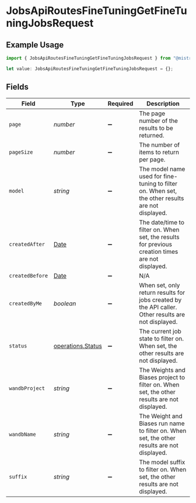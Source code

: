 # JobsApiRoutesFineTuningGetFineTuningJobsRequest

## Example Usage

```typescript
import { JobsApiRoutesFineTuningGetFineTuningJobsRequest } from "@mistralai/mistralai/models/operations";

let value: JobsApiRoutesFineTuningGetFineTuningJobsRequest = {};
```

## Fields

| Field                                                                                              | Type                                                                                               | Required                                                                                           | Description                                                                                        |
| -------------------------------------------------------------------------------------------------- | -------------------------------------------------------------------------------------------------- | -------------------------------------------------------------------------------------------------- | -------------------------------------------------------------------------------------------------- |
| `page`                                                                                             | *number*                                                                                           | :heavy_minus_sign:                                                                                 | The page number of the results to be returned.                                                     |
| `pageSize`                                                                                         | *number*                                                                                           | :heavy_minus_sign:                                                                                 | The number of items to return per page.                                                            |
| `model`                                                                                            | *string*                                                                                           | :heavy_minus_sign:                                                                                 | The model name used for fine-tuning to filter on. When set, the other results are not displayed.   |
| `createdAfter`                                                                                     | [Date](https://developer.mozilla.org/en-US/docs/Web/JavaScript/Reference/Global_Objects/Date)      | :heavy_minus_sign:                                                                                 | The date/time to filter on. When set, the results for previous creation times are not displayed.   |
| `createdBefore`                                                                                    | [Date](https://developer.mozilla.org/en-US/docs/Web/JavaScript/Reference/Global_Objects/Date)      | :heavy_minus_sign:                                                                                 | N/A                                                                                                |
| `createdByMe`                                                                                      | *boolean*                                                                                          | :heavy_minus_sign:                                                                                 | When set, only return results for jobs created by the API caller. Other results are not displayed. |
| `status`                                                                                           | [operations.Status](../../models/operations/status.md)                                             | :heavy_minus_sign:                                                                                 | The current job state to filter on. When set, the other results are not displayed.                 |
| `wandbProject`                                                                                     | *string*                                                                                           | :heavy_minus_sign:                                                                                 | The Weights and Biases project to filter on. When set, the other results are not displayed.        |
| `wandbName`                                                                                        | *string*                                                                                           | :heavy_minus_sign:                                                                                 | The Weight and Biases run name to filter on. When set, the other results are not displayed.        |
| `suffix`                                                                                           | *string*                                                                                           | :heavy_minus_sign:                                                                                 | The model suffix to filter on. When set, the other results are not displayed.                      |